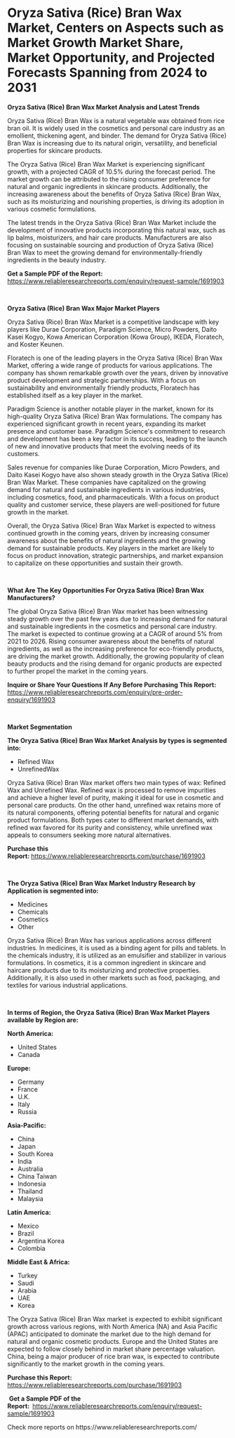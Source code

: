 <p><h1>Oryza Sativa (Rice) Bran Wax Market, Centers on Aspects such as Market Growth Market Share, Market Opportunity, and Projected Forecasts Spanning from 2024 to 2031</h1></p><p><strong>Oryza Sativa (Rice) Bran Wax Market Analysis and Latest Trends</strong></p>
<p><p>Oryza Sativa (Rice) Bran Wax is a natural vegetable wax obtained from rice bran oil. It is widely used in the cosmetics and personal care industry as an emollient, thickening agent, and binder. The demand for Oryza Sativa (Rice) Bran Wax is increasing due to its natural origin, versatility, and beneficial properties for skincare products.</p><p>The Oryza Sativa (Rice) Bran Wax Market is experiencing significant growth, with a projected CAGR of 10.5% during the forecast period. The market growth can be attributed to the rising consumer preference for natural and organic ingredients in skincare products. Additionally, the increasing awareness about the benefits of Oryza Sativa (Rice) Bran Wax, such as its moisturizing and nourishing properties, is driving its adoption in various cosmetic formulations.</p><p>The latest trends in the Oryza Sativa (Rice) Bran Wax Market include the development of innovative products incorporating this natural wax, such as lip balms, moisturizers, and hair care products. Manufacturers are also focusing on sustainable sourcing and production of Oryza Sativa (Rice) Bran Wax to meet the growing demand for environmentally-friendly ingredients in the beauty industry.</p></p>
<p><strong>Get a Sample PDF of the Report:&nbsp;</strong> <a href="https://www.reliableresearchreports.com/enquiry/request-sample/1691903">https://www.reliableresearchreports.com/enquiry/request-sample/1691903</a></p>
<p>&nbsp;</p>
<p><strong>Oryza Sativa (Rice) Bran Wax Major Market Players</strong></p>
<p><p>Oryza Sativa (Rice) Bran Wax Market is a competitive landscape with key players like Durae Corporation, Paradigm Science, Micro Powders, Daito Kasei Kogyo, Kowa American Corporation (Kowa Group), IKEDA, Floratech, and Koster Keunen. </p><p>Floratech is one of the leading players in the Oryza Sativa (Rice) Bran Wax Market, offering a wide range of products for various applications. The company has shown remarkable growth over the years, driven by innovative product development and strategic partnerships. With a focus on sustainability and environmentally friendly products, Floratech has established itself as a key player in the market.</p><p>Paradigm Science is another notable player in the market, known for its high-quality Oryza Sativa (Rice) Bran Wax formulations. The company has experienced significant growth in recent years, expanding its market presence and customer base. Paradigm Science's commitment to research and development has been a key factor in its success, leading to the launch of new and innovative products that meet the evolving needs of its customers.</p><p>Sales revenue for companies like Durae Corporation, Micro Powders, and Daito Kasei Kogyo have also shown steady growth in the Oryza Sativa (Rice) Bran Wax Market. These companies have capitalized on the growing demand for natural and sustainable ingredients in various industries, including cosmetics, food, and pharmaceuticals. With a focus on product quality and customer service, these players are well-positioned for future growth in the market.</p><p>Overall, the Oryza Sativa (Rice) Bran Wax Market is expected to witness continued growth in the coming years, driven by increasing consumer awareness about the benefits of natural ingredients and the growing demand for sustainable products. Key players in the market are likely to focus on product innovation, strategic partnerships, and market expansion to capitalize on these opportunities and sustain their growth.</p></p>
<p>&nbsp;</p>
<p><strong>What Are The Key Opportunities For Oryza Sativa (Rice) Bran Wax Manufacturers?</strong></p>
<p><p>The global Oryza Sativa (Rice) Bran Wax market has been witnessing steady growth over the past few years due to increasing demand for natural and sustainable ingredients in the cosmetics and personal care industry. The market is expected to continue growing at a CAGR of around 5% from 2021 to 2026. Rising consumer awareness about the benefits of natural ingredients, as well as the increasing preference for eco-friendly products, are driving the market growth. Additionally, the growing popularity of clean beauty products and the rising demand for organic products are expected to further propel the market in the coming years.</p></p>
<p><strong>Inquire or Share Your Questions If Any Before Purchasing This Report:</strong> <a href="https://www.reliableresearchreports.com/enquiry/pre-order-enquiry/1691903">https://www.reliableresearchreports.com/enquiry/pre-order-enquiry/1691903</a></p>
<p>&nbsp;</p>
<p><strong>Market Segmentation</strong></p>
<p><strong>The Oryza Sativa (Rice) Bran Wax Market Analysis by types is segmented into:</strong></p>
<p><ul><li>Refined Wax</li><li>UnrefinedWax</li></ul></p>
<p><p>Oryza Sativa (Rice) Bran Wax market offers two main types of wax: Refined Wax and Unrefined Wax. Refined wax is processed to remove impurities and achieve a higher level of purity, making it ideal for use in cosmetic and personal care products. On the other hand, unrefined wax retains more of its natural components, offering potential benefits for natural and organic product formulations. Both types cater to different market demands, with refined wax favored for its purity and consistency, while unrefined wax appeals to consumers seeking more natural alternatives.</p></p>
<p><strong>Purchase this Report:&nbsp;</strong><a href="https://www.reliableresearchreports.com/purchase/1691903">https://www.reliableresearchreports.com/purchase/1691903</a></p>
<p>&nbsp;</p>
<p><strong>The Oryza Sativa (Rice) Bran Wax Market Industry Research by Application is segmented into:</strong></p>
<p><ul><li>Medicines</li><li>Chemicals</li><li>Cosmetics</li><li>Other</li></ul></p>
<p><p>Oryza Sativa (Rice) Bran Wax has various applications across different industries. In medicines, it is used as a binding agent for pills and tablets. In the chemicals industry, it is utilized as an emulsifier and stabilizer in various formulations. In cosmetics, it is a common ingredient in skincare and haircare products due to its moisturizing and protective properties. Additionally, it is also used in other markets such as food, packaging, and textiles for various industrial applications.</p></p>
<p>&nbsp;</p>
<p><strong>In terms of Region, the Oryza Sativa (Rice) Bran Wax Market Players available by Region are:</strong></p>
<p>
    <p> <strong> North America: </strong>
        <ul>
            <li>United States</li>
            <li>Canada</li>
        </ul>
        </p> 
    <p> <strong> Europe: </strong>
        <ul>
            <li>Germany</li>
            <li>France</li>
            <li>U.K.</li>
            <li>Italy</li>
            <li>Russia</li>
        </ul>
        </p> 
    <p> <strong> Asia-Pacific: </strong>
        <ul>
            <li>China</li>
            <li>Japan</li>
            <li>South Korea</li>
            <li>India</li>
            <li>Australia</li>
            <li>China Taiwan</li>
            <li>Indonesia</li>
            <li>Thailand</li>
            <li>Malaysia</li>
        </ul>
        </p> 
    <p> <strong> Latin America: </strong>
        <ul>
            <li>Mexico</li>
            <li>Brazil</li>
            <li>Argentina Korea</li>
            <li>Colombia</li>
        </ul>
        </p> 
    <p> <strong> Middle East & Africa: </strong>
        <ul>
            <li>Turkey</li>
            <li>Saudi</li>
            <li>Arabia</li>
            <li>UAE</li>
            <li>Korea</li>
        </ul>
    </p>
    </p>
<p><p>The Oryza Sativa (Rice) Bran Wax market is expected to exhibit significant growth across various regions, with North America (NA) and Asia Pacific (APAC) anticipated to dominate the market due to the high demand for natural and organic cosmetic products. Europe and the United States are expected to follow closely behind in market share percentage valuation. China, being a major producer of rice bran wax, is expected to contribute significantly to the market growth in the coming years.</p></p>
<p><strong>Purchase this Report: </strong><a href="https://www.reliableresearchreports.com/purchase/1691903">https://www.reliableresearchreports.com/purchase/1691903</a></p>
<p>&nbsp;<strong>Get a Sample PDF of the Report:&nbsp;&nbsp;</strong><a href="https://www.reliableresearchreports.com/enquiry/request-sample/1691903">https://www.reliableresearchreports.com/enquiry/request-sample/1691903</a></p>
<p><strong></strong></p>
<p>Check more reports on https://www.reliableresearchreports.com/</p>